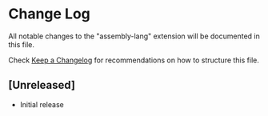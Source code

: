 # Change Log

All notable changes to the "assembly-lang" extension will be documented in this file.

Check [Keep a Changelog](http://keepachangelog.com/) for recommendations on how to structure this file.

## [Unreleased]

- Initial release